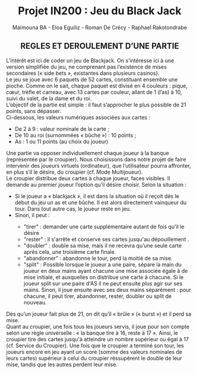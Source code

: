 <h1 align="center"> Projet IN200 : Jeu du Black Jack </h1>
<p align="center">
Maïmouna BA
- Eloa Eguiliz
- Roman De Crécy
- Raphael Rakotondrabe</p>

<h2 align="center">
REGLES ET DEROULEMENT D’UNE PARTIE </h2>
  
  
<div>  
L’intérêt est ici de coder un jeu de Blackjack. On s’intéresse ici à une version simplifiée du jeu, ne comprenant pas l’existence de mises secondaires (« side bets », existantes dans plusieurs casinos).<br>
Le jeu se joue avec 6 paquets de 52 cartes, constituant ensemble une pioche. Comme on le sait, chaque paquet est divisé en 4 couleurs : pique, cœur, trèfle et carreau, avec 13 cartes par couleur, allant de 1 (l’as) à 10, suivi du valet, de la dame et du roi. <br>
L’objectif de la partie est simple : il faut s’approcher le plus possible de 21 points, sans dépasser. <br>
Ci-dessous, les valeurs numériques associées aux cartes : <br>
<ul>
  <li>De 2 à 9 : valeur nominale de la carte ;</li>
  <li>De 10 au roi (surnommées « bûche ») : 10 points ;</li>
  <li>As : 1 ou 11 points (au choix du joueur)</li>
</ul>
Une partie va opposer individuellement chaque joueur à la banque (représentée par le croupier). Nous choisissons dans notre projet de faire intervenir des joueurs virtuels (ordinateur), que l’utilisateur pourra affronter, en plus s’il le désire, du croupier (cf. Mode Multijoueur). <br>
</div>

<div>
Le croupier distribue deux cartes à chaque joueur, faces visibles. Il demande au premier joueur l’option qu’il désire choisir. Selon la situation : 

<ul>  
<li>Si le joueur a « blackjack », il est dans la situation où il reçoit dès le début du jeu un as et une bûche. Il est alors directement vainqueur du tour. Dans tout autre cas, le joueur reste en jeu. </li>
  <li>Sinon, il peut : </li>
<ul>
  <li>"tirer" : demander une carte supplémentaire autant de fois qu'il le désire</li>	
  <li>"rester" : il s'arrête et conserve ses cartes jusqu'au dépouillement . </li>
  <li>"doubler" : double sa mise, mais il ne recevra qu’une seule carte après cela, une troisième carte finale. </li>
  <li>"abandonner" : abandonne le tour, perd la moitié de sa mise. </li>
  <li>
    "split" : Possible lorsque le joueur a une paire, sépare la main du joueur en deux mains ayant chacune une mise associée égale à de mise initiale, et auxquelles on distribue une carte à chacune. 
    Si le joueur split sur une paire d'AS il ne peut ensuite plus agir sur ses mains. 
    Sinon, il joue ensuite avec ses deux mains séparément : pour chacune, il peut tirer, abandonner, rester, doubler ou split de nouveau.
  </li>
  </ul>
</ul>
  
 
Dès qu’un joueur fait plus de 21, on dit qu’il « brûle » (« burst ») et il perd sa mise. <br>
Quant au croupier, une fois tous les joueurs servis, il joue pour son compte selon une règle universelle : « la banque tire à 16, reste à 17 ». 
Ainsi, le croupier tire des cartes jusqu'à atteindre un nombre supérieur ou égal à 17 (cf. Service du Croupier).
Une fois que le croupier a terminé son tour, les joueurs encore en jeu ayant un score (somme des valeurs nominales de leurs cartes) supérieur à celui du croupier réssupèrent le double de leur mise, tandis que les autres perdent leur mise.
</div>
 




